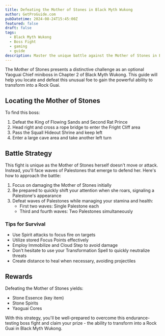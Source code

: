 ```yaml
---
title: Defeating the Mother of Stones in Black Myth Wukong
author: GetProGuide.com
pubDatetime: 2024-08-24T15:45:00Z
featured: false
draft: false
tags:
  - Black Myth Wukong
  - Boss Fight
  - gaming
  - guide
description: Master the unique battle against the Mother of Stones in Black Myth Wukong with our comprehensive strategy guide for this challenging optional boss.
---
```


The Mother of Stones presents a distinctive challenge as an optional Yaoguai Chief miniboss in Chapter 2 of Black Myth Wukong. This guide will help you locate and defeat this unusual foe to gain the powerful ability to transform into a Rock Guai.

## Locating the Mother of Stones

To find this boss:

1. Defeat the King of Flowing Sands and Second Rat Prince
2. Head right and cross a rope bridge to enter the Fright Cliff area
3. Pass the Squall Hideout Shrine and keep left
4. Enter a large cave area and take another left turn

## Battle Strategy

This fight is unique as the Mother of Stones herself doesn't move or attack. Instead, you'll face waves of Palestones that emerge to defend her. Here's how to approach the battle:

1. Focus on damaging the Mother of Stones initially
2. Be prepared to quickly shift your attention when she roars, signaling a Palestone's appearance
3. Defeat waves of Palestones while managing your stamina and health:
   - First two waves: Single Palestone each
   - Third and fourth waves: Two Palestones simultaneously

### Tips for Survival

- Use Spirit attacks to focus fire on targets
- Utilize stored Focus Points effectively
- Employ Immobilize and Cloud Step to avoid damage
- Don't hesitate to use your Transformation Spell to quickly neutralize threats
- Create distance to heal when necessary, avoiding projectiles

## Rewards

Defeating the Mother of Stones yields:
- Stone Essence (key item)
- Stone Spirits
- Yaoguai Cores

With this strategy, you'll be well-prepared to overcome this endurance-testing boss fight and claim your prize - the ability to transform into a Rock Guai in Black Myth Wukong.